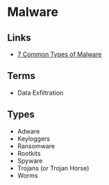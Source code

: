 # Malware

## Links

- [7 Common Types of Malware](https://titanfile.com/blog/types-of-computer-malware/)

## Terms

- Data Exfiltration

## Types

- Adware
- Keyloggers
- Ransomware
- Rootkits
- Spyware
- Trojans (or Trojan Horse)
- Worms
